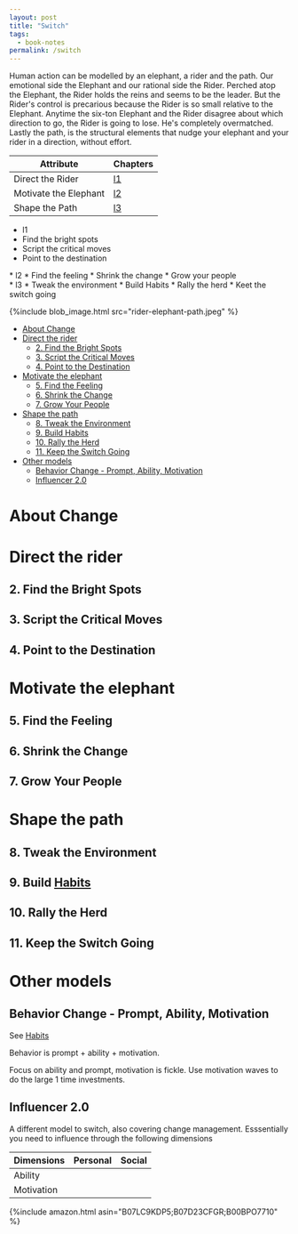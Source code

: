 ```yaml
---
layout: post
title: "Switch"
tags:
  - book-notes
permalink: /switch
---
```


Human action can be modelled by an elephant, a rider and the path. Our emotional side the Elephant and our rational side the Rider. Perched atop the Elephant, the Rider holds the reins and seems to be the leader. But the Rider's control is precarious because the Rider is so small relative to the Elephant. Anytime the six-ton Elephant and the Rider disagree about which direction to go, the Rider is going to lose. He's completely overmatched. Lastly the path, is the structural elements that nudge your elephant and your rider in a direction, without effort.

| Attribute             | Chapters |
| --------------------- | -------- |
| Direct the Rider      | [l1](l1) |
| Motivate the Elephant | [l2](l2) |
| Shape the Path        | [l3](l3) |

- l1
- Find the bright spots
- Script the critical moves
- Point to the destination

<div/>
* l2
* Find the feeling
* Shrink the change
* Grow your people

<div/>
* l3
* Tweak the environment
* Build Habits
* Rally the herd
* Keet the switch going

{%include blob_image.html src="rider-elephant-path.jpeg" %}

<!-- prettier-ignore-start -->



<!-- vim-markdown-toc GFM -->

- [About Change](#about-change)
- [Direct the rider](#direct-the-rider)
    - [2. Find the Bright Spots](#2-find-the-bright-spots)
    - [3. Script the Critical Moves](#3-script-the-critical-moves)
    - [4. Point to the Destination](#4-point-to-the-destination)
- [Motivate the elephant](#motivate-the-elephant)
    - [5. Find the Feeling](#5-find-the-feeling)
    - [6. Shrink the Change](#6-shrink-the-change)
    - [7. Grow Your People](#7-grow-your-people)
- [Shape the path](#shape-the-path)
    - [8. Tweak the Environment](#8-tweak-the-environment)
    - [9. Build Habits](#9-build-habits)
    - [10. Rally the Herd](#10-rally-the-herd)
    - [11. Keep the Switch Going](#11-keep-the-switch-going)
- [Other models](#other-models)
    - [Behavior Change  - Prompt, Ability, Motivation](#behavior-change----prompt-ability-motivation)
    - [Influencer 2.0](#influencer-20)

<!-- vim-markdown-toc -->
<!-- prettier-ignore-end -->

# About Change

# Direct the rider

## 2. Find the Bright Spots

## 3. Script the Critical Moves

## 4. Point to the Destination

# Motivate the elephant

## 5. Find the Feeling

## 6. Shrink the Change

## 7. Grow Your People

# Shape the path

## 8. Tweak the Environment

## 9. Build [Habits](/habits)

## 10. Rally the Herd

## 11. Keep the Switch Going

# Other models

## Behavior Change - Prompt, Ability, Motivation

See [Habits](/habits)

Behavior is prompt + ability + motivation.

Focus on ability and prompt, motivation is fickle. Use motivation waves to do the large 1 time investments.

## Influencer 2.0

A different model to switch, also covering change management. Esssentially you need to influence through the following dimensions

| Dimensions | Personal | Social |
| ---------- | -------- | ------ |
| Ability    |          |        |
| Motivation |          |        |

{%include amazon.html asin="B07LC9KDP5;B07D23CFGR;B00BPO7710" %}
